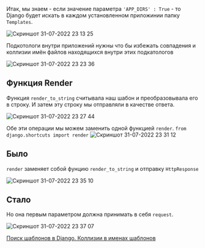 Итак, мы знаем - если значение параметра `'APP_DIRS' : True` - то Django будет искать в каждом установленном приложинии папку `Templates`.


![Скриншот 31-07-2022 23 13 25](https://user-images.githubusercontent.com/84935915/182043572-565c90b6-cdeb-44e5-90fd-a196ea6df568.png)



Подкотологи внутри приложений нужны что бы избежать совпадения и коллизии имён файлов находящихся внутри этих подкатологов

![Скриншот 31-07-2022 23 23 36](https://user-images.githubusercontent.com/84935915/182043917-6e9a7236-0b91-497e-b270-6d6eb261ff33.png)

## Функция Render

Функция `render_to_string` считывала наш шабон и преобразовывала его в строку. И затем эту строку мы отправляли в качестве ответа.

![Скриншот 31-07-2022 23 27 44](https://user-images.githubusercontent.com/84935915/182044050-9cc643d1-e6aa-4a36-8394-1af9cc16d032.png)

Обе эти операции мы можем заменить одной функцией `render`. `from django.shortcuts import render` ![Скриншот 31-07-2022 23 31 12](https://user-images.githubusercontent.com/84935915/182044165-bd80a5d3-8b60-4ee2-834b-e34d81b7ed42.png)

## Было

`render` заменяет собой фунцию `render_to_string` и отправку `HttpResponse`

![Скриншот 31-07-2022 23 35 10](https://user-images.githubusercontent.com/84935915/182044279-35a2c600-9cba-4efa-af2c-d84b4820d849.png)

## Стало

Но она первым параметром должна принимать в себя `request`.


![Скриншот 31-07-2022 23 37 07](https://user-images.githubusercontent.com/84935915/182044367-b7178b12-0246-4d12-97db-f651f9fdc401.png)






[Поиск шаблонов в Django. Коллизии в именах шаблонов](https://cloud.mail.ru/public/Jrt5/SjrufgAxX/%5BSW.BAND%5D%203.%20Шаблоны%20и%20статические%20файлы/2.%20Поиск%20шаблонов%20в%20Django.%20Коллизии%20в%20именах%20шаблонов/%5BSW.BAND%5D%201.%20Поиск%20шаблонов%20в%20Django.%20Коллизии%20в%20именах%20шаблонов.mp4)
